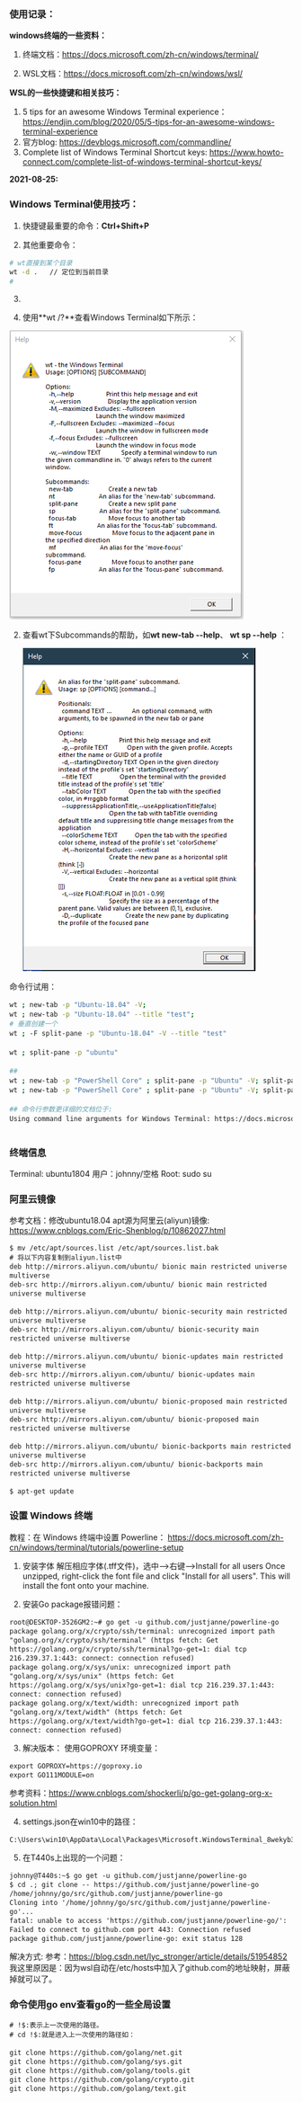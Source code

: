 



### 使用记录：

**windows终端的一些资料：**

1. 终端文档：https://docs.microsoft.com/zh-cn/windows/terminal/

2. WSL文档：https://docs.microsoft.com/zh-cn/windows/wsl/

**WSL的一些快捷键和相关技巧：**

1. 5 tips for an awesome Windows Terminal experience：https://endjin.com/blog/2020/05/5-tips-for-an-awesome-windows-terminal-experience
2. 官方blog: https://devblogs.microsoft.com/commandline/
3. Complete list of Windows Terminal Shortcut keys: https://www.howto-connect.com/complete-list-of-windows-terminal-shortcut-keys/

**2021-08-25:**

### **Windows Terminal使用技巧：**

1. 快捷键最重要的命令：**Ctrl+Shift+P**

2.  其他重要命令：

   ```bash
   # wt直接到某个目录
   wt -d .   // 定位到当前目录
   # 
   ```

   

3. 

4. 使用**wt /?**查看Windows Terminal如下所示：

![image-20210825150308836](..\images\image-20210825150308836.png)

2. 查看wt下Subcommands的帮助，如**wt  new-tab --help**、  **wt  sp --help** ：

   ![](..\images\image-20210825162022976.png)

   

命令行试用：

```bash
wt ; new-tab -p "Ubuntu-18.04" -V;
wt ; new-tab -p "Ubuntu-18.04" --title "test";
# 垂直创建一个
wt ; -F split-pane -p "Ubuntu-18.04" -V --title "test"

wt ; split-pane -p "ubuntu"

## 
wt ; new-tab -p "PowerShell Core" ; split-pane -p "Ubuntu" -V; split-pane -p "PowerShell Core" -H -d "C:/_Projects"
wt ; new-tab -p "PowerShell Core" ; split-pane -p "Ubuntu" -V; split-pane -p "PowerShell Core" -H -d "C:/_Projects"

## 命令行参数更详细的文档位于:
Using command line arguments for Windows Terminal: https://docs.microsoft.com/en-us/windows/terminal/command-line-arguments?tabs=windows
```



# 


### 终端信息

Terminal: ubuntu1804
用户：johnny/空格
Root: sudo su 


### 阿里云镜像
参考文档：修改ubuntu18.04 apt源为阿里云(aliyun)镜像: https://www.cnblogs.com/Eric-Shenblog/p/10862027.html

```shell
$ mv /etc/apt/sources.list /etc/apt/sources.list.bak
# 将以下内容复制到aliyun.list中
deb http://mirrors.aliyun.com/ubuntu/ bionic main restricted universe multiverse
deb-src http://mirrors.aliyun.com/ubuntu/ bionic main restricted universe multiverse

deb http://mirrors.aliyun.com/ubuntu/ bionic-security main restricted universe multiverse
deb-src http://mirrors.aliyun.com/ubuntu/ bionic-security main restricted universe multiverse

deb http://mirrors.aliyun.com/ubuntu/ bionic-updates main restricted universe multiverse
deb-src http://mirrors.aliyun.com/ubuntu/ bionic-updates main restricted universe multiverse

deb http://mirrors.aliyun.com/ubuntu/ bionic-proposed main restricted universe multiverse
deb-src http://mirrors.aliyun.com/ubuntu/ bionic-proposed main restricted universe multiverse

deb http://mirrors.aliyun.com/ubuntu/ bionic-backports main restricted universe multiverse
deb-src http://mirrors.aliyun.com/ubuntu/ bionic-backports main restricted universe multiverse

$ apt-get update
```

### 设置 Windows 终端
教程：在 Windows 终端中设置 Powerline： https://docs.microsoft.com/zh-cn/windows/terminal/tutorials/powerline-setup

1. 安装字体
解压相应字体(.tff文件)，选中-->右键-->Install for all users
Once unzipped, right-click the font file and click "Install for all users". This will install the font onto your machine.

2. 安装Go package报错问题：

  ```shell
  root@DESKTOP-3526GM2:~# go get -u github.com/justjanne/powerline-go
  package golang.org/x/crypto/ssh/terminal: unrecognized import path "golang.org/x/crypto/ssh/terminal" (https fetch: Get https://golang.org/x/crypto/ssh/terminal?go-get=1: dial tcp 216.239.37.1:443: connect: connection refused)
  package golang.org/x/sys/unix: unrecognized import path "golang.org/x/sys/unix" (https fetch: Get https://golang.org/x/sys/unix?go-get=1: dial tcp 216.239.37.1:443: connect: connection refused)
  package golang.org/x/text/width: unrecognized import path "golang.org/x/text/width" (https fetch: Get https://golang.org/x/text/width?go-get=1: dial tcp 216.239.37.1:443: connect: connection refused)
  ```

  

3. 解决版本：
  使用GOPROXY 环境变量：

  ```shell
  export GOPROXY=https://goproxy.io
  export GO111MODULE=on
  ```

  

参考资料：https://www.cnblogs.com/shockerli/p/go-get-golang-org-x-solution.html


4. settings.json在win10中的路径：

  ```
  C:\Users\win10\AppData\Local\Packages\Microsoft.WindowsTerminal_8wekyb3d8bbwe\LocalState
  ```

  


5. 在T440s上出现的一个问题：

  ```shell
  johnny@T440s:~$ go get -u github.com/justjanne/powerline-go
  $ cd .; git clone -- https://github.com/justjanne/powerline-go /home/johnny/go/src/github.com/justjanne/powerline-go
  Cloning into '/home/johnny/go/src/github.com/justjanne/powerline-go'...
  fatal: unable to access 'https://github.com/justjanne/powerline-go/': Failed to connect to github.com port 443: Connection refused
  package github.com/justjanne/powerline-go: exit status 128
  ```

  解决方式:
  参考：https://blog.csdn.net/lyc_stronger/article/details/51954852
  我这里原因是：因为wsl自动在/etc/hosts中加入了github.com的地址映射，屏蔽掉就可以了。



### 命令使用go env查看go的一些全局设置
```shell
# !$:表示上一次使用的路径。
# cd !$:就是进入上一次使用的路径如：

git clone https://github.com/golang/net.git
git clone https://github.com/golang/sys.git
git clone https://github.com/golang/tools.git
git clone https://github.com/golang/crypto.git
git clone https://github.com/golang/text.git
```



